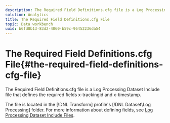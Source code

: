```yaml
---
description: The Required Field Definitions.cfg file is a Log Processing Dataset Include file that defines the required fields x-trackingid and x-timestamp.
solution: Analytics
title: The Required Field Definitions.cfg File
topic: Data workbench
uuid: b6fd8b13-83d2-4060-b59c-96452236da54
---
```


# The Required Field Definitions.cfg File{#the-required-field-definitions-cfg-file}

The Required Field Definitions.cfg file is a Log Processing Dataset Include file that defines the required fields x-trackingid and x-timestamp.

 The file is located in the [!DNL Transform] profile's [!DNL Dataset\Log Processing] folder. For more information about defining fields, see [Log Processing Dataset Include Files](../../../../home/c-dataset-const-proc/c-dataset-inc-files/c-types-dataset-inc-files/c-log-proc-dataset-inc-files/c-log-proc-dataset-inc-files.md#concept-999475a22519432e98844622ca95b6ab). 
